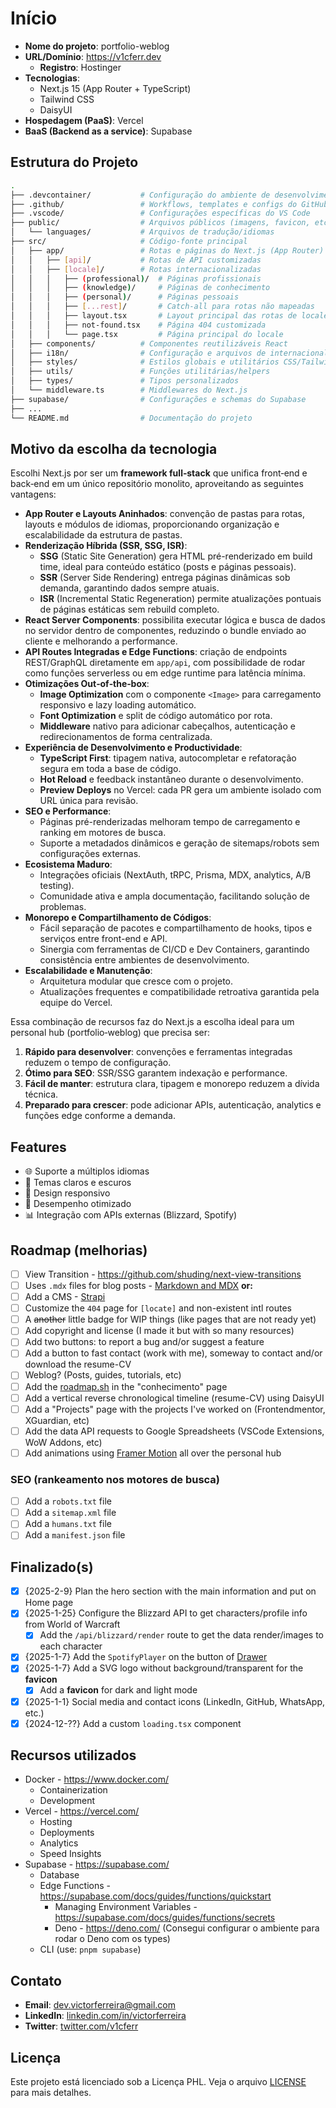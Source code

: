 # Início

- **Nome do projeto**: portfolio-weblog
- **URL/Domínio**: <https://v1cferr.dev>
  - **Registro**: Hostinger
- **Tecnologias**:
  - Next.js 15 (App Router + TypeScript)
  - Tailwind CSS
  - DaisyUI
- **Hospedagem (PaaS)**: Vercel
- **BaaS (Backend as a service)**: Supabase

## Estrutura do Projeto

```bash
.
├── .devcontainer/           # Configuração do ambiente de desenvolvimento (VS Code, Docker)
├── .github/                 # Workflows, templates e configs do GitHub
├── .vscode/                 # Configurações específicas do VS Code
├── public/                  # Arquivos públicos (imagens, favicon, etc.)
│   └── languages/           # Arquivos de tradução/idiomas
├── src/                     # Código-fonte principal
│   ├── app/                 # Rotas e páginas do Next.js (App Router)
│   │   ├── [api]/           # Rotas de API customizadas
│   │   ├── [locale]/        # Rotas internacionalizadas
│   │   │   ├── (professional)/  # Páginas profissionais
│   │   │   ├── (knowledge)/     # Páginas de conhecimento
│   │   │   ├── (personal)/      # Páginas pessoais
│   │   │   ├── [...rest]/       # Catch-all para rotas não mapeadas
│   │   │   ├── layout.tsx       # Layout principal das rotas de locale
│   │   │   ├── not-found.tsx    # Página 404 customizada
│   │   │   └── page.tsx         # Página principal do locale
│   ├── components/          # Componentes reutilizáveis React
│   ├── i18n/                # Configuração e arquivos de internacionalização
│   ├── styles/              # Estilos globais e utilitários CSS/Tailwind
│   ├── utils/               # Funções utilitárias/helpers
│   ├── types/               # Tipos personalizados
│   └── middleware.ts        # Middlewares do Next.js
├── supabase/                # Configurações e schemas do Supabase
├── ...
└── README.md                # Documentação do projeto
```

## Motivo da escolha da tecnologia

Escolhi Next.js por ser um **framework full‑stack** que unifica front‑end e back‑end em um único repositório monolito, aproveitando as seguintes vantagens:

- **App Router e Layouts Aninhados**: convenção de pastas para rotas, layouts e módulos de idiomas, proporcionando organização e escalabilidade da estrutura de pastas.
- **Renderização Híbrida (SSR, SSG, ISR)**:
  - **SSG** (Static Site Generation) gera HTML pré-renderizado em build time, ideal para conteúdo estático (posts e páginas pessoais).
  - **SSR** (Server Side Rendering) entrega páginas dinâmicas sob demanda, garantindo dados sempre atuais.
  - **ISR** (Incremental Static Regeneration) permite atualizações pontuais de páginas estáticas sem rebuild completo.
- **React Server Components**: possibilita executar lógica e busca de dados no servidor dentro de componentes, reduzindo o bundle enviado ao cliente e melhorando a performance.
- **API Routes Integradas e Edge Functions**: criação de endpoints REST/GraphQL diretamente em `app/api`, com possibilidade de rodar como funções serverless ou em edge runtime para latência mínima.
- **Otimizações Out‑of‑the‑box**:
  - **Image Optimization** com o componente `<Image>` para carregamento responsivo e lazy loading automático.
  - **Font Optimization** e split de código automático por rota.
  - **Middleware** nativo para adicionar cabeçalhos, autenticação e redirecionamentos de forma centralizada.
- **Experiência de Desenvolvimento e Productividade**:
  - **TypeScript First**: tipagem nativa, autocompletar e refatoração segura em toda a base de código.
  - **Hot Reload** e feedback instantâneo durante o desenvolvimento.
  - **Preview Deploys** no Vercel: cada PR gera um ambiente isolado com URL única para revisão.
- **SEO e Performance**:
  - Páginas pré-renderizadas melhoram tempo de carregamento e ranking em motores de busca.
  - Suporte a metadados dinâmicos e geração de sitemaps/robots sem configurações externas.
- **Ecosistema Maduro**:
  - Integrações oficiais (NextAuth, tRPC, Prisma, MDX, analytics, A/B testing).
  - Comunidade ativa e ampla documentação, facilitando solução de problemas.
- **Monorepo e Compartilhamento de Códigos**:
  - Fácil separação de pacotes e compartilhamento de hooks, tipos e serviços entre front-end e API.
  - Sinergia com ferramentas de CI/CD e Dev Containers, garantindo consistência entre ambientes de desenvolvimento.
- **Escalabilidade e Manutenção**:
  - Arquitetura modular que cresce com o projeto.
  - Atualizações frequentes e compatibilidade retroativa garantida pela equipe do Vercel.

Essa combinação de recursos faz do Next.js a escolha ideal para um personal hub (portfolio‑weblog) que precisa ser:

1. **Rápido para desenvolver**: convenções e ferramentas integradas reduzem o tempo de configuração.
2. **Ótimo para SEO**: SSR/SSG garantem indexação e performance.
3. **Fácil de manter**: estrutura clara, tipagem e monorepo reduzem a dívida técnica.
4. **Preparado para crescer**: pode adicionar APIs, autenticação, analytics e funções edge conforme a demanda.

## Features

- 🌐 Suporte a múltiplos idiomas
- 🎨 Temas claros e escuros
- 📱 Design responsivo
- 🚀 Desempenho otimizado
- 📊 Integração com APIs externas (Blizzard, Spotify)

## Roadmap (melhorias)

- [ ] View Transition - <https://github.com/shuding/next-view-transitions>
- [ ] Uses `.mdx` files for blog posts - [Markdown and MDX](hhttps://nextjs.org/docs/app/building-your-application/configuring/mdx) **or:**
- [ ] Add a CMS - [Strapi](https://strapi.io/integrations/nextjs-cms)
- [ ] Customize the `404` page for `[locate]` and non-existent intl routes
- [ ] A ~~another~~ little badge for WIP things (like pages that are not ready yet)
- [ ] Add copyright and license (I made it but with so many resources)
- [ ] Add two buttons: to report a bug and/or suggest a feature
- [ ] Add a button to fast contact (work with me), someway to contact and/or download the resume-CV
- [ ] Weblog? (Posts, guides, tutorials, etc)
- [ ] Add the [roadmap.sh](https://roadmap.sh) in the "conhecimento" page
- [ ] Add a vertical reverse chronological timeline (resume-CV) using DaisyUI
- [ ] Add a "Projects" page with the projects I've worked on (Frontendmentor, XGuardian, etc)
- [ ] Add the data API requests to Google Spreadsheets (VSCode Extensions, WoW Addons, etc)
- [ ] Add animations using [Framer Motion](https://motion.dev/) all over the personal hub

### SEO (rankeamento nos motores de busca)

- [ ] Add a `robots.txt` file
- [ ] Add a `sitemap.xml` file
- [ ] Add a `humans.txt` file
- [ ] Add a `manifest.json` file

## Finalizado(s)

- [x] {2025-2-9} Plan the hero section with the main information and put on Home page
- [x] {2025-1-25} Configure the Blizzard API to get characters/profile info from World of Warcraft
  - [x] Add the `/api/blizzard/render` route to get the data render/images to each character
- [x] {2025-1-7} Add the `SpotifyPlayer` on the button of [Drawer](https://daisyui.com/components/drawer/#drawer)
- [x] {2025-1-7} Add a SVG logo without background/transparent for the **favicon**
  - [x] Add a **favicon** for dark and light mode
- [x] {2025-1-1} Social media and contact icons (LinkedIn, GitHub, WhatsApp, etc.)
- [x] {2024-12-??} Add a custom `loading.tsx` component

## Recursos utilizados

- Docker - <https://www.docker.com/>
  - Containerization
  - Development
- Vercel - <https://vercel.com/>
  - Hosting
  - Deployments
  - Analytics
  - Speed Insights
- Supabase - <https://supabase.com/>
  - Database
  - Edge Functions - <https://supabase.com/docs/guides/functions/quickstart>
    - Managing Environment Variables - <https://supabase.com/docs/guides/functions/secrets>
    - Deno - <https://deno.com/> (Consegui configurar o ambiente para rodar o Deno com os types)
  - CLI (use: `pnpm supabase`)

## Contato

- **Email**: [dev.victorferreira@gmail.com](mailto:dev.victorferreira@gmail.com)
- **LinkedIn**: [linkedin.com/in/victorferreira](https://www.linkedin.com/in/victorferreira)
- **Twitter**: [twitter.com/v1cferr](https://twitter.com/v1cferr)

## Licença

Este projeto está licenciado sob a Licença PHL. Veja o arquivo [LICENSE](LICENSE) para mais detalhes.
